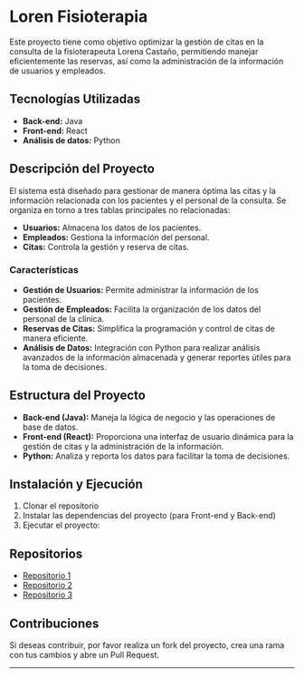 # Loren Fisioterapia

Este proyecto tiene como objetivo optimizar la gestión de citas en la consulta de la fisioterapeuta Lorena Castaño, permitiendo manejar eficientemente las reservas, así como la administración de la información de usuarios y empleados.

## Tecnologías Utilizadas

- **Back-end:** Java
- **Front-end:** React
- **Análisis de datos:** Python

## Descripción del Proyecto

El sistema está diseñado para gestionar de manera óptima las citas y la información relacionada con los pacientes y el personal de la consulta. Se organiza en torno a tres tablas principales no relacionadas:

- **Usuarios:** Almacena los datos de los pacientes.
- **Empleados:** Gestiona la información del personal.
- **Citas:** Controla la gestión y reserva de citas.

### Características

- **Gestión de Usuarios:** Permite administrar la información de los pacientes.
- **Gestión de Empleados:** Facilita la organización de los datos del personal de la clínica.
- **Reservas de Citas:** Simplifica la programación y control de citas de manera eficiente.
- **Análisis de Datos:** Integración con Python para realizar análisis avanzados de la información almacenada y generar reportes útiles para la toma de decisiones.

## Estructura del Proyecto

- **Back-end (Java):** Maneja la lógica de negocio y las operaciones de base de datos.
- **Front-end (React):** Proporciona una interfaz de usuario dinámica para la gestión de citas y la administración de la información.
- **Python:** Analiza y reporta los datos para facilitar la toma de decisiones.

## Instalación y Ejecución

1. Clonar el repositorio
2. Instalar las dependencias del proyecto (para Front-end y Back-end)
3. Ejecutar el proyecto:
## Repositorios
- [Repositorio 1](https://github.com/JessiGM)
- [Repositorio 2](https://github.com/JohnhattanMesaGarcia)
- [Repositorio 3](https://github.com/oluciams)

## Contribuciones

Si deseas contribuir, por favor realiza un fork del proyecto, crea una rama con tus cambios y abre un Pull Request.

---
